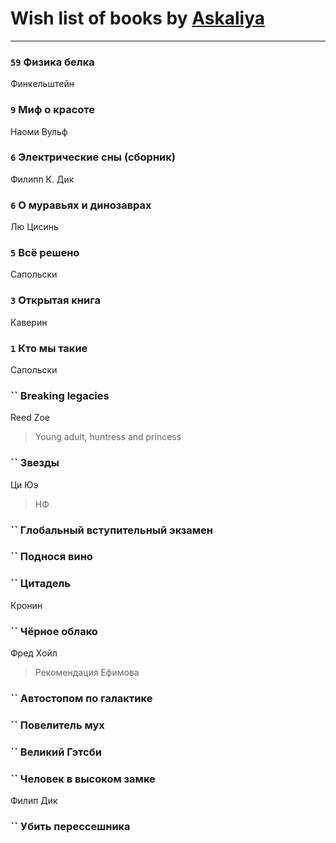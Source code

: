 # Wish list of books by [Askaliya](http://vk.com/id326783541)
---

### `59` Физика белка
Финкельштейн

### `9` Миф о красоте
Наоми Вульф

### `6` Электрические сны (сборник)
Филипп К. Дик

### `6` О муравьях и динозаврах
Лю Цисинь

### `5` Всё решено
Сапольски

### `3` Открытая книга
Каверин

### `1` Кто мы такие
Сапольски

### `` Breaking legacies
Reed Zoe
> Young adult,  huntress and princess

### `` Звезды
Ци Юэ
> НФ

### `` Глобальный вступительный экзамен

### `` Поднося вино

### `` Цитадель
Кронин

### `` Чёрное облако
Фред Хойл
> Рекомендация Ефимова

### `` Автостопом по галактике

### `` Повелитель мух

### `` Великий Гэтсби

### `` Человек в высоком замке
Филип Дик

### `` Убить перессешника

